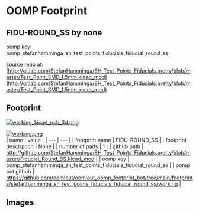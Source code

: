 # OOMP Footprint  
## FIDU-ROUND_SS  by none  
  
oomp key: oomp_stefanhamminga_sh_test_points_fiducials_fiducial_round_ss  
  
source repo at: [http://gitlab.com/StefanHamminga/SH_Test_Points_Fiducials.pretty/blob/master/Test_Point_SMD_1.5mm.kicad_mod](http://gitlab.com/StefanHamminga/SH_Test_Points_Fiducials.pretty/blob/master/Test_Point_SMD_1.5mm.kicad_mod)  
## Footprint  
  
[![working_kicad_pcb_3d.png](working_kicad_pcb_3d_600.png)](working_kicad_pcb_3d.png)  
  
[![working.png](working_600.png)](working.png)  
| name | value | 
| --- | --- | 
| footprint name | FIDU-ROUND_SS | 
| footprint description | None | 
| number of pads | 1 | 
| github path | http://github.com/StefanHamminga/SH_Test_Points_Fiducials.pretty/blob/master/Fiducial_Round_SS.kicad_mod | 
| oomp key | oomp_stefanhamminga_sh_test_points_fiducials_fiducial_round_ss | 
| oomp bot github | https://github.com/oomlout/oomlout_oomp_footprint_bot/tree/main/footprints/stefanhamminga_sh_test_points_fiducials_fiducial_round_ss/working | 
## Images  
